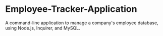 # Employee-Tracker-Application
A command-line application to manage a company's employee database, using Node.js, Inquirer, and MySQL.
